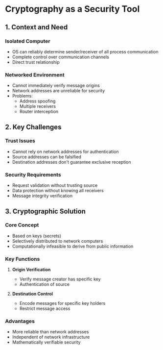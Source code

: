 # Cryptography as a Security Tool

## 1. Context and Need

### Isolated Computer
- OS can reliably determine sender/receiver of all process communication
- Complete control over communication channels
- Direct trust relationship

### Networked Environment
- Cannot immediately verify message origins
- Network addresses are unreliable for security
- Problems:
  - Address spoofing
  - Multiple receivers
  - Router interception

## 2. Key Challenges

### Trust Issues
- Cannot rely on network addresses for authentication
- Source addresses can be falsified
- Destination addresses don't guarantee exclusive reception

### Security Requirements
- Request validation without trusting source
- Data protection without knowing all receivers
- Message integrity verification

## 3. Cryptographic Solution

### Core Concept
- Based on keys (secrets)
- Selectively distributed to network computers
- Computationally infeasible to derive from public information

### Key Functions
1. **Origin Verification**
   - Verify message creator has specific key
   - Authentication of source

2. **Destination Control**
   - Encode messages for specific key holders
   - Restrict message access

### Advantages
- More reliable than network addresses
- Independent of network infrastructure
- Mathematically verifiable security